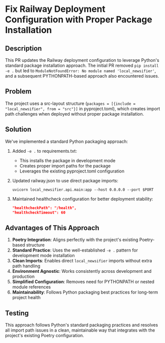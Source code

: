 # Fix Railway Deployment Configuration with Proper Package Installation

## Description

This PR updates the Railway deployment configuration to leverage Python's standard package installation approach. The initial PR removed `pip install -e .` but led to `ModuleNotFoundError: No module named 'local_newsifier'`, and a subsequent PYTHONPATH-based approach also encountered issues.

## Problem

The project uses a src-layout structure (`packages = [{include = "local_newsifier", from = "src"}]` in pyproject.toml), which creates import path challenges when deployed without proper package installation.

## Solution

We've implemented a standard Python packaging approach:

1. Added `-e .` to requirements.txt:
   - This installs the package in development mode
   - Creates proper import paths for the package
   - Leverages the existing pyproject.toml configuration

2. Updated railway.json to use direct package imports:
   ```
   uvicorn local_newsifier.api.main:app --host 0.0.0.0 --port $PORT
   ```

3. Maintained healthcheck configuration for better deployment stability:
   ```json
   "healthcheckPath": "/health",
   "healthcheckTimeout": 60
   ```

## Advantages of This Approach

1. **Poetry Integration**: Aligns perfectly with the project's existing Poetry-based structure
2. **Standard Practice**: Uses the well-established `-e .` pattern for development mode installation
3. **Clean Imports**: Enables direct `local_newsifier` imports without extra path handling
4. **Environment Agnostic**: Works consistently across development and production
5. **Simplified Configuration**: Removes need for PYTHONPATH or nested module references
6. **Maintainability**: Follows Python packaging best practices for long-term project health

## Testing

This approach follows Python's standard packaging practices and resolves all import path issues in a clean, maintainable way that integrates with the project's existing Poetry configuration.
